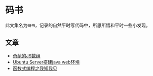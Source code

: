 # 码书

此文集名为`码书`，记录的自然平时写代码中，所思所悟和平时一些小发现。

## 文章
* [奇葩的JS数组](mashu_1.md)
* [Ubuntu Server搭建java web环境](mashu_2.md)
* [函数式编程之我知我见](mashu_3.md)
